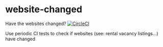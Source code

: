 # website-changed

Have the websites changed? [![CircleCI](https://circleci.com/gh/adrw/website-changed.svg?style=svg)](https://circleci.com/gh/adrw/website-changed)

Use periodic CI tests to check if websites (see: rental vacancy listings...) have changed
